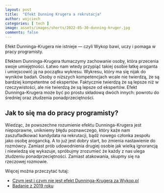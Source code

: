 ```yaml
---
layout: post
title:  "Efekt Dunning Krugera a rekrutacja"
author: wojciech
categories: [ tech ]
image: assets/images/shorts/2022-05-30-dunning-kruger.jpg
comments: false
---
```


Efekt Dunninga-Krugera nie istnieje — czyli Wykop bawi, uczy i pomaga w pracy programisty.

Efektem Dunninga-Krugera tłumaczymy zachowanie osoby, która przecenia swoje umiejętności. Łatwo nam wtedy przypiąć
takiej osobie łatkę aroganta i umiejscowić ją na początku wykresu. Wykresu, który ma się nijak do wyników badań. Osoby o
niższych kompetencjach wcale nie twierdzą, że są bardziej kompetentne od ekspertów. Faktycznie twierdzą że są lepsze niż
w rzeczywistości, ale nie twierdzą że są lepsze od ekspertów.
Efekt Dunninga-Krugera może być po prostu składową dwóch innych: powrotu do średniej oraz złudzenia
ponadprzeciętności.

<h2>Jak to się ma do pracy programisty?</h2>
Wiedząc, że powszechne rozumienie efektu Dunninga-Krugera jest niepoprawne, unikniemy błędu poznawczego, który każe nam
zaszufladkować kandydata na rekrutacji, bądź nowego członka zespołu jako osobę arogancką.
A to już jest dobry start, bo zmienia nastawienie do rozmówcy. Zamiast prób udowodnienia drugiej osobie jak wielką
ignorancją i niewiedzą się wykazuje, spróbujmy zrozumieć że każdy z nas ulega złudzeniu ponadprzeciętności. Zamiast
atakowania, skupmy się na rzeczowej rozmowie.

Więcej można przeczytać tutaj:
- [Czym jest i czym nie jest efekt Dunninga-Krugera za Wykop.pl](https://www.wykop.pl/artykul/6187985/czym-jest-i-czym-nie-jest-efekt-dunninga-krugera/)
- [Badanie z 2019 roku](https://www.gwern.net/docs/iq/2020-gignac.pdf)